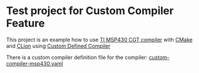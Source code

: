 Test project for Custom Compiler Feature
===

This project is an example how to use [TI MSP430 CGT compiler](https://www.ti.com/tool/MSP-CGT) 
with [CMake](https://cmake.org/) and [CLion](https://www.jetbrains.com/clion/)
using [Custom Defined Compiler](https://blog.jetbrains.com/clion/2021/10/clion-2021-3-eap-custom-compiler/)

There is a custom compiler definition file for the compiler: [custom-compiler-msp430.yaml](custom-compiler-msp430.yaml)